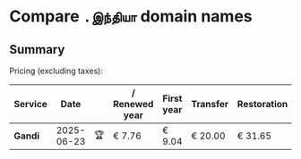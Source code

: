 # Compare `.இந்தியா` domain names

## Summary

Pricing (excluding taxes):

| Service | Date |  | / Renewed year | First year | Transfer | Restoration |
|--|--|--|--|--|--|--|
| **Gandi** | 2025-06-23 | 🏆 | € 7.76 | € 9.04 | € 20.00 | € 31.65 |

